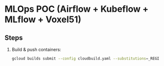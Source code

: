 # MLOps POC (Airflow + Kubeflow + MLflow + Voxel51)

## Steps
1. Build & push containers:
   ```bash
   gcloud builds submit --config cloudbuild.yaml --substitutions=_REGION=us-central1,PROJECT_ID=your-project .




